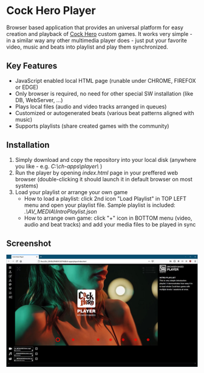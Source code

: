 # Cock Hero Player
Browser based application that provides an universal platform for easy creation and playback of [Cock Hero](https://www.cockhero.info) custom games.
It works very simple - in a similar way any other multimedia player does - just put your favorite video, music and beats into playlist and play them synchronized.
## Key Features
* JavaScript enabled local HTML page (runable under CHROME, FIREFOX or EDGE)
* Only browser is required, no need for other special SW installation (like DB, WebServer, ...)
* Plays local files (audio and video tracks arranged in queues)
* Customized or autogenerated beats (various beat patterns aligned with music)
* Supports playlists (share created games with the community)
## Installation
1. Simply download and copy the repository into your local disk (anywhere you like - e.g. *C:\\ch-apps\\player\\* )
1. Run the player by opening *index.html* page in your preffered web browser (double-clicking it should launch it in default browser on most systems)
1. Load your playlist or arrange your own game
   * How to load a playlist: click 2nd icon "Load Playlist" in TOP LEFT menu and open your playlist file. Sample playlist is included: *.\\AV_MEDIA\\IntroPlaylist.json*
   * How to arrange own game: click "+" icon in BOTTOM menu (video, audio and beat tracks) and add your media files to be played in sync
## Screenshot
![Cock Hero Player screenshot](/images/screenshot.jpg)